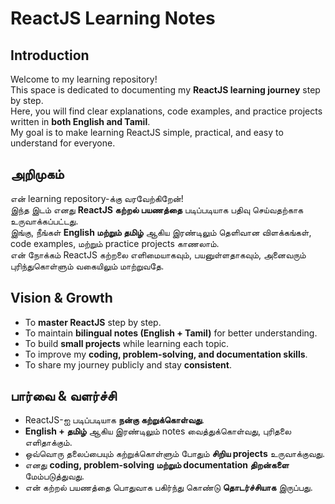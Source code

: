# ReactJS Learning Notes 

## Introduction

Welcome to my learning repository!  
This space is dedicated to documenting my **ReactJS learning journey** step by step.  
Here, you will find clear explanations, code examples, and practice projects written in **both English and Tamil**.  
My goal is to make learning ReactJS simple, practical, and easy to understand for everyone.  

## அறிமுகம்
என் learning repository-க்கு வரவேற்கிறேன்!  
இந்த இடம் எனது **ReactJS கற்றல் பயணத்தை** படிப்படியாக பதிவு செய்வதற்காக உருவாக்கப்பட்டது.  
இங்கு, நீங்கள் **English மற்றும் தமிழ்** ஆகிய இரண்டிலும் தெளிவான விளக்கங்கள், code examples, மற்றும் practice projects காணலாம்.  
என் நோக்கம் ReactJS கற்றலை எளிமையாகவும், பயனுள்ளதாகவும், அனைவரும் புரிந்துகொள்ளும் வகையிலும் மாற்றுவதே.  

## Vision & Growth

- To **master ReactJS** step by step.  
- To maintain **bilingual notes (English + Tamil)** for better understanding.  
- To build **small projects** while learning each topic.  
- To improve my **coding, problem-solving, and documentation skills**.  
- To share my journey publicly and stay **consistent**.  

## பார்வை & வளர்ச்சி

- ReactJS-ஐ படிப்படியாக **நன்கு கற்றுக்கொள்வது**.  
- **English + தமிழ்** ஆகிய இரண்டிலும் notes வைத்துக்கொள்வது, புரிதலை எளிதாக்கும்.  
- ஒவ்வொரு தலைப்பையும் கற்றுக்கொள்ளும் போதும் **சிறிய projects** உருவாக்குவது.  
- எனது **coding, problem-solving மற்றும் documentation திறன்களை** மேம்படுத்துவது.  
- என் கற்றல் பயணத்தை பொதுவாக பகிர்ந்து கொண்டு **தொடர்ச்சியாக** இருப்பது.  
